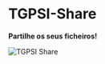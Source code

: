 # TGPSI-Share
**Partilhe os seus ficheiros!**

![TGPSI Share](https://tgpsi-share.netlify.app/assets/logo.png)
